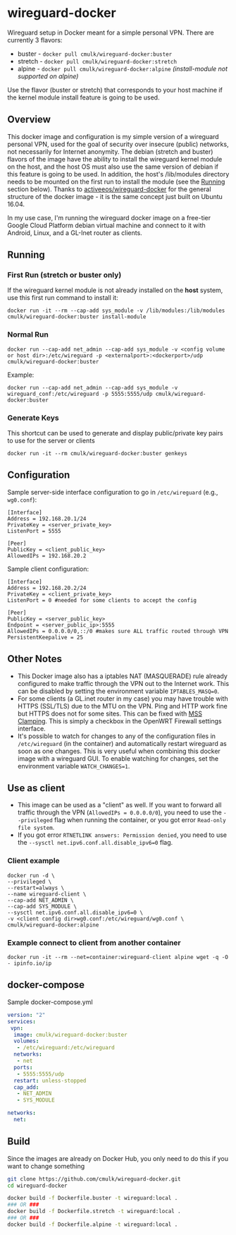 # wireguard-docker
Wireguard setup in Docker meant for a simple personal VPN.
There are currently 3 flavors:
 - buster -  `docker pull cmulk/wireguard-docker:buster`
 - stretch - `docker pull cmulk/wireguard-docker:stretch`
 - alpine -  `docker pull cmulk/wireguard-docker:alpine`  _(install-module not supported on alpine)_

Use the flavor (buster or stretch) that corresponds to your host machine if the kernel module install feature is going to be used.

## Overview
This docker image and configuration is my simple version of a wireguard personal VPN, used for the goal of security over insecure (public) networks, not necessarily for Internet anonymity. The debian (stretch and buster) flavors of the image have the ability to install the wireguard kernel module on the host, and the host OS must also use the same version of debian if this feature is going to be used. In addition, the host's /lib/modules directory needs to be mounted on the first run to install the module (see the [Running](#Running) section below). Thanks to [activeeos/wireguard-docker](https://github.com/activeeos/wireguard-docker) for the general structure of the docker image - it is the same concept just built on Ubuntu 16.04.

In my use case, I'm running the wireguard docker image on a free-tier Google Cloud Platform debian virtual machine and connect to it with Android, Linux, and a GL-Inet router as clients.

## Running
### First Run (stretch or buster only)
If the wireguard kernel module is not already installed on the __host__ system, use this first run command to install it:
```
docker run -it --rm --cap-add sys_module -v /lib/modules:/lib/modules cmulk/wireguard-docker:buster install-module
```

### Normal Run
```
docker run --cap-add net_admin --cap-add sys_module -v <config volume or host dir>:/etc/wireguard -p <externalport>:<dockerport>/udp cmulk/wireguard-docker:buster
```
Example:
```
docker run --cap-add net_admin --cap-add sys_module -v wireguard_conf:/etc/wireguard -p 5555:5555/udp cmulk/wireguard-docker:buster
```
### Generate Keys
This shortcut can be used to generate and display public/private key pairs to use for the server or clients
```
docker run -it --rm cmulk/wireguard-docker:buster genkeys
```

## Configuration
Sample server-side interface configuration to go in `/etc/wireguard` (e.g., `wg0.conf`):
```
[Interface]
Address = 192.168.20.1/24
PrivateKey = <server_private_key>
ListenPort = 5555

[Peer]
PublicKey = <client_public_key>
AllowedIPs = 192.168.20.2
```
Sample client configuration:
```
[Interface]
Address = 192.168.20.2/24
PrivateKey = <client_private_key>
ListenPort = 0 #needed for some clients to accept the config

[Peer]
PublicKey = <server_public_key>
Endpoint = <server_public_ip>:5555
AllowedIPs = 0.0.0.0/0,::/0 #makes sure ALL traffic routed through VPN
PersistentKeepalive = 25
```
## Other Notes
- This Docker image also has a iptables NAT (MASQUERADE) rule already configured to make traffic through the VPN out to the Internet work. This can be disabled by setting the environment variable `IPTABLES_MASQ=0`.
- For some clients (a GL.inet router in my case) you may have trouble with HTTPS (SSL/TLS) due to the MTU on the VPN. Ping and HTTP work fine but HTTPS does not for some sites. This can be fixed with [MSS Clamping](https://www.tldp.org/HOWTO/Adv-Routing-HOWTO/lartc.cookbook.mtu-mss.html). This is simply a checkbox in the OpenWRT Firewall settings interface.
- It's possible to watch for changes to any of the configuration files in `/etc/wireguard` (in the container) and automatically restart wireguard as soon as one changes. This is very useful when combining this docker image with a wireguard GUI. To enable watching for changes, set the environment variable `WATCH_CHANGES=1`.

## Use as client
- This image can be used as a "client" as well. If you want to forward all traffic through the VPN (`AllowedIPs = 0.0.0.0/0`), you need to use the `--privileged` flag when running the container, or you got error `Read-only file system`.
- If you got error `RTNETLINK answers: Permission denied`, you need to use the `--sysctl net.ipv6.conf.all.disable_ipv6=0` flag.

### Client example
```
docker run -d \
--privileged \
--restart=always \
--name wireguard-client \
--cap-add NET_ADMIN \
--cap-add SYS_MODULE \
--sysctl net.ipv6.conf.all.disable_ipv6=0 \
-v <client config dir>wg0.conf:/etc/wireguard/wg0.conf \
cmulk/wireguard-docker:alpine
```

### Example connect to client from another container
```
docker run -it --rm --net=container:wireguard-client alpine wget -q -O - ipinfo.io/ip
```

## docker-compose
Sample docker-compose.yml
```yaml
version: "2"
services:
 vpn:
  image: cmulk/wireguard-docker:buster
  volumes:
   - /etc/wireguard:/etc/wireguard
  networks:
   - net
  ports:
   - 5555:5555/udp
  restart: unless-stopped
  cap_add:
   - NET_ADMIN
   - SYS_MODULE

networks:
  net:
```
## Build
Since the images are already on Docker Hub, you only need to do this if you want to change something
```sh
git clone https://github.com/cmulk/wireguard-docker.git
cd wireguard-docker

docker build -f Dockerfile.buster -t wireguard:local .
### OR ###
docker build -f Dockerfile.stretch -t wireguard:local .
### OR ###
docker build -f Dockerfile.alpine -t wireguard:local .
```

